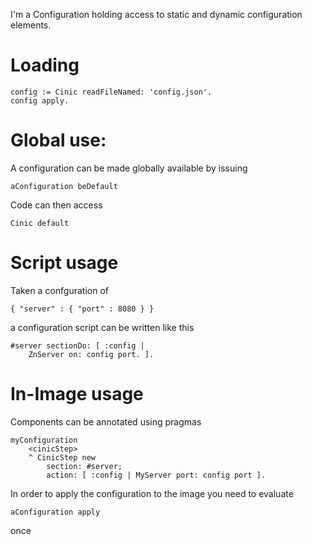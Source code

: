I'm a Configuration holding access to static and dynamic configuration elements.

Loading
=======

	config := Cinic readFileNamed: 'config.json'.
	config apply.
	
Global use: 
===========

A configuration can be made globally available by issuing 

	aConfiguration beDefault
	
Code can then access 
	
	Cinic default 
	
Script usage
============

Taken a confguration of

	{ "server" : { "port" : 8080 } }

a configuration script can be written like this

	#server sectionDo: [ :config |
		ZnServer on: config port. ].

In-Image usage 
==============

Components can be annotated using pragmas 

	myConfiguration
		<cinicStep>
		^ CinicStep new
			section: #server;
			action: [ :config | MyServer port: config port ].
			
In order to apply the configuration to the image you need to evaluate 

	aConfiguration apply 
	
once